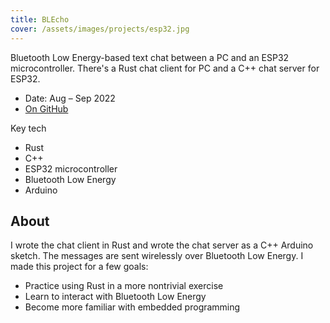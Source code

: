 ```yaml
---
title: BLEcho
cover: /assets/images/projects/esp32.jpg
---
```


Bluetooth Low Energy-based text chat between a PC and an ESP32 microcontroller. There's a Rust chat client for PC and a C++ chat server for ESP32.

<!--more-->

* Date: Aug ­– Sep 2022
* [On GitHub](https://github.com/JonLiuFYI/BLEcho/)

Key tech
* Rust
* C++
* ESP32 microcontroller
* Bluetooth Low Energy
* Arduino

## About
I wrote the chat client in Rust and wrote the chat server as a C++ Arduino sketch. The messages are sent wirelessly over Bluetooth Low Energy. I made this project for a few goals:

* Practice using Rust in a more nontrivial exercise
* Learn to interact with Bluetooth Low Energy
* Become more familiar with embedded programming
